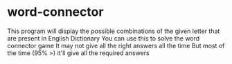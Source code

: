 # word-connector
This program will display the possible combinations of the given letter that are present in English Dictionary 
You can use this to solve the word connector game 
It may not give all the right answers all the time 
But most of the time (95% >) it'll give all the required answers
